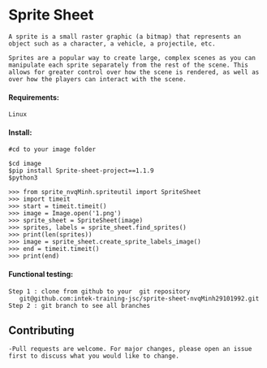 #  Sprite Sheet
    A sprite is a small raster graphic (a bitmap) that represents an object such as a character, a vehicle, a projectile, etc.
    
    Sprites are a popular way to create large, complex scenes as you can manipulate each sprite separately from the rest of the scene. This allows for greater control over how the scene is rendered, as well as over how the players can interact with the scene.
#### Requirements:
    Linux
    
#### Install:

    #cd to your image folder
    
    $cd image
    $pip install Sprite-sheet-project==1.1.9
    $python3

    >>> from sprite_nvqMinh.spriteutil import SpriteSheet
    >>> import timeit
    >>> start = timeit.timeit()
    >>> image = Image.open('1.png')
    >>> sprite_sheet = SpriteSheet(image)
    >>> sprites, labels = sprite_sheet.find_sprites()
    >>> print(len(sprites))
    >>> image = sprite_sheet.create_sprite_labels_image()
    >>> end = timeit.timeit()
    >>> print(end)

#### Functional testing:
    Step 1 : clone from github to your  git repository
       git@github.com:intek-training-jsc/sprite-sheet-nvqMinh29101992.git
    Step 2 : git branch to see all branches
      
## Contributing
    -Pull requests are welcome. For major changes, please open an issue first to discuss what you would like to change.

